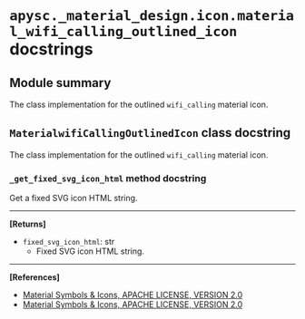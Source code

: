 # `apysc._material_design.icon.material_wifi_calling_outlined_icon` docstrings

## Module summary

The class implementation for the outlined `wifi_calling` material icon.

## `MaterialwifiCallingOutlinedIcon` class docstring

The class implementation for the outlined `wifi_calling` material icon.

### `_get_fixed_svg_icon_html` method docstring

Get a fixed SVG icon HTML string.<hr>

**[Returns]**

- `fixed_svg_icon_html`: str
  - Fixed SVG icon HTML string.

<hr>

**[References]**

- [Material Symbols & Icons, APACHE LICENSE, VERSION 2.0](https://fonts.google.com/icons?icon.size=24&icon.color=%23e8eaed)
- [Material Symbols & Icons, APACHE LICENSE, VERSION 2.0](https://www.apache.org/licenses/LICENSE-2.0.html)